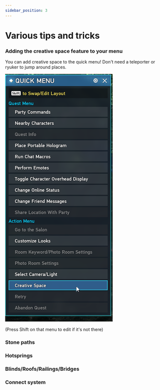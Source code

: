 ```yaml
---
sidebar_position: 3
---
```


# Various tips and tricks

### Adding the creative space feature to your menu
You can add creative space to the quick menu! Don't need a teleporter or ryuker to jump around places.

![Quick_Menu](img/quick_menu.png)

(Press Shift on that menu to edit if it's not there)

### Stone paths

### Hotsprings

### Blinds/Roofs/Railings/Bridges

### Connect system
